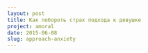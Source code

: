 ```yaml
---
layout: post
title: Как побороть страх подхода к девушке
project: amoral
date: 2015-06-08
slug: approach-anxiety
---
```


